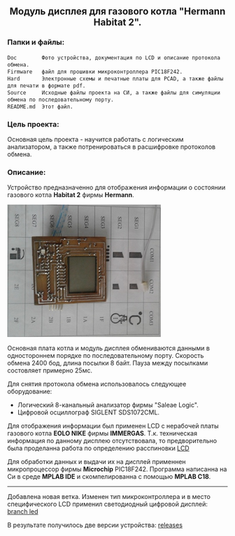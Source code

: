 <h2 align="center">Модуль дисплея для газового котла "Hermann Habitat 2".</h2>

### Папки и файлы:

    Doc        Фото устройства, документация по LCD и описание протокола обмена.
    Firmware   файл для прошивки микроконтроллера PIC18F242.
    Hard       Электронные схемы и печатные платы для PCAD, а также файлы для печати в формате pdf.
    Source     Исходные файлы проекта на СИ, а также файлы для симуляции обмена по последовательному порту.
    README.md  Этот файл. 

### Цель проекта:

Основная цель проекта - научится работать с логическим анализатором, а также потренироваться в расшифровке протоколов обмена.

### Описание:

Устройство предназначенно для отображения информации о состоянии газового котла **Habitat 2** фирмы **Hermann**.

![Внешний вид](https://github.com/nva1773/hermann-habitat2-display/blob/master/Doc/Foto%20device.jpg)

Основная плата котла и модуль дисплея обмениваются данными в одностороннем порядке по последовательному порту.
Скорость обмена 2400 бод, длина посылки 8 байт. Пауза между посылками состовляет примерно 25мс.

Для снятия протокола обмена использовалось следующее оборудование:

- Логический 8-канальный анализатор фирмы "Saleae Logic".
- Цифровой осциллограф SIGLENT SDS1072CML.

Для отображения информации был применен LCD с нерабочей платы газового котла **EOLO NIKE** фирмы **IMMERGAS**. Т.к. техническая информация по данному дисплею отсутствовала, то предворительно была проделанна работа по определению расспиновки 
[LCD](https://github.com/nva1773/hermann-habitat2-display/blob/master/Doc/LCD%20Immergas.pdf)

Для обработки данных и выдачи их на дисплей применнен микропроцессор фирмы **Microchip** PIC18F242. 
Программа написанна на Си в среде **MPLAB IDE** и скомпелированна с помощью **MPLAB C18**.

***
Добавлена новая ветка. Изменен тип микроконтроллера и в место специфического LCD применил светодиодный цифровой дисплей: 
[branch led](https://github.com/nva1773/hermann-habitat2-display/tree/led)

В результате получилось две версии устройства: [releases](https://github.com/nva1773/hermann-habitat2-display/releases)

